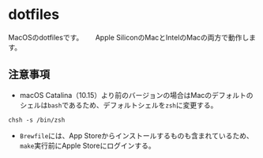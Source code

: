 # dotfiles
MacOSのdotfilesです。　　
Apple SiliconのMacとIntelのMacの両方で動作します。

## 注意事項
- macOS Catalina（10.15）より前のバージョンの場合はMacのデフォルトのシェルは`bash`であるため、デフォルトシェルを`zsh`に変更する。
```
chsh -s /bin/zsh
```
- `Brewfile`には、App Storeからインストールするものも含まれているため、`make`実行前にApple Storeにログインする。
